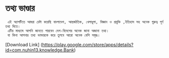 # তথ্য ভাণ্ডার
	 এই অ্যাপটিতে আমরা চেষ্টা করেছি বাংলাদেশ, আন্তর্জাতিক, খেলাধুলা, বিজ্ঞান ও প্রযুক্তি ,ইতিহাস সহ অনেক গুরুত্ব পূর্ণ তথ্য দিতে। 
	 এটির মাধ্যমে আপনি জানতে পারবেন দেশ-বিদেশের অনেক জানা অজানা তথ্য।
	 যা কিনা আপনার তথ্য ভান্ডারকে করে তুলবে আরো অনেক বেশি সমৃদ্ধ। 

[Download Link] (https://play.google.com/store/apps/details?id=com.nuhin13.knowledge.Bank)
